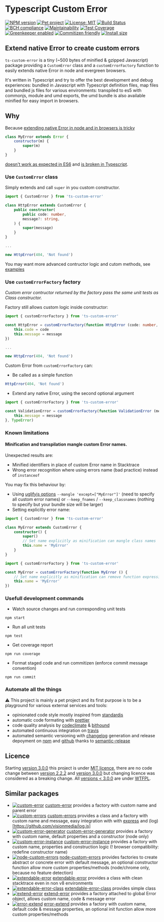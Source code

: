 # Typescript Custom Error

[![NPM version](https://img.shields.io/npm/v/ts-custom-error.svg?colorB=green)](https://www.npmjs.com/package/ts-custom-error)
[![Pet project](https://img.shields.io/badge/maintain-pet_project-yellow.svg?logo=github)](#automate-all-the-things)
[![License: MIT](https://img.shields.io/badge/License-MIT-green.svg)](https://opensource.org/licenses/MIT)
[![Build Status](https://img.shields.io/travis/adriengibrat/ts-custom-error.svg)](https://travis-ci.org/adriengibrat/ts-custom-error)
[![BCH compliance](https://bettercodehub.com/edge/badge/adriengibrat/ts-custom-error?branch=master)](https://bettercodehub.com/results/adriengibrat/ts-custom-error)
[![Maintainability](https://api.codeclimate.com/v1/badges/eb4eb956bc028c49f7aa/maintainability)](https://codeclimate.com/github/adriengibrat/ts-custom-error/maintainability)
[![Test Coverage](https://api.codeclimate.com/v1/badges/eb4eb956bc028c49f7aa/test_coverage)](https://codeclimate.com/github/adriengibrat/ts-custom-error/test_coverage)
[![Greenkeeper enabled](https://badges.greenkeeper.io/adriengibrat/ts-custom-error.svg)](https://greenkeeper.io)
[![Commitizen friendly](https://img.shields.io/badge/commitizen-friendly-brightgreen.svg)](http://commitizen.github.io/cz-cli/)
[![Install size](https://packagephobia.now.sh/badge?p=ts-custom-error)](https://packagephobia.now.sh/result?p=ts-custom-error)

## Extend native Error to create custom errors

`ts-custom-error` is a tiny (~500 bytes of minified & gzipped Javascript) package providing a `CustomError` class and a `customErrorFactory` function to easily extends native Error in node and evergreen browsers.

It's written in Typescript and try to offer the best development and debug experiences: bundled in Javascript with Typescript definition files, map files and bundled js files for various environments: transpiled to es5 with commonjs, module and umd exports, the umd bundle is also available minified for easy import in browsers.

## Why

Because [extending native Error in node and in browsers is tricky](https://stackoverflow.com/questions/1382107/whats-a-good-way-to-extend-error-in-javascript)
```js
class MyError extends Error {
	constructor(m) {
		super(m)
	}
}
```
 [doesn't work as expected in ES6](https://stackoverflow.com/questions/31089801/extending-error-in-javascript-with-es6-syntax-babel) and [is broken in Typescript](https://github.com/Microsoft/TypeScript-wiki/blob/master/Breaking-Changes.md#extending-built-ins-like-error-array-and-map-may-no-longer-work).

### Use `CustomError` class

Simply extends and call `super` in you custom constructor.

```ts
import { CustomError } from 'ts-custom-error'

class HttpError extends CustomError {
	public constructor(
		public code: number,
		message?: string,
	) {
		super(message)
	}
}

...

new HttpError(404, 'Not found')
```
You may want more advanced contructor logic and cutom methods, see [examples](https://github.com/adriengibrat/ts-custom-error/tree/master/src/example)

### Use `customErrorFactory` factory

*Custom error contructor returned by the factory pass the same unit tests as Class constructor.*

Factory still allows custom logic inside constructor:

```ts
import { customErrorFactory } from 'ts-custom-error'

const HttpError = customErrorFactory(function HttpError (code: number, message= '') {
	this.code = code
	this.message = message
})

...

new HttpError(404, 'Not found')
```

Custom Error from `customErrorFactory` can:
- Be called as a simple function
```ts
HttpError(404, 'Not found')
```
- Extend any native Error, using the second optional argument
```ts
import { customErrorFactory } from 'ts-custom-error'

const ValidationError = customErrorFactory(function ValidationError (message= 'Invalid parameter') {
	this.message = message
}, TypeError)
```

### Known limitations

#### Minification and transpilation mangle custom Error names.
Unexpected results are:
- Minified identifiers in place of custom Error name in Stacktrace
- Wrong error recognition where using errors name (bad practice) instead of `instanceof`

You may fix this behaviour by:
- Using [uglifyjs options](https://github.com/mishoo/UglifyJS2/blob/harmony/README.md) `--mangle 'except=["MyError"]'` (need to specify all custom error names) or `--keep_fnames` / `--keep_classnames` (nothing to specify but your bundle size will be larger)
- Setting explicitly error name:

```ts
import { CustomError } from 'ts-custom-error'

class MyError extends CustomError {
	constructor() {
		super()
		// Set name explicitly as minification can mangle class names
		this.name = 'MyError'
	}
}
```

```ts
import { customErrorFactory } from 'ts-custom-error'

const MyError = customErrorFactory(function MyError () {
	// Set name explicitly as minification can remove function expression names
	this.name = 'MyError'
})
```

### Usefull development commands

- Watch source changes and run corresponding unit tests
```
npm start
```

- Run all unit tests
```
npm test
```

- Get coverage report
```
npm run coverage
```

- Format staged code and run commitizen (enforce commit message convention)
```
npm run commit
```

### Automate all the things

⚠️ This project is mainly a pet project and its first purpose is to be a playground for various external services and tools:
- opinionated code style mostly inspired from [standardjs](https://standardjs.com)
- automatic code formating with [prettier](https://github.com/prettier/prettier)
- code quality analysis by [codeclimate](https://codeclimate.com/github/adriengibrat/ts-custom-error) & [bithound](https://www.bithound.io/github/adriengibrat/ts-custom-error)
- automated continuous integration on [travis](https://travis-ci.org/adriengibrat/ts-custom-error)
- automated semantic versioning with [changelog](CHANGELOG.md) generation and release depoyment on [npm](https://www.npmjs.com/package/ts-custom-error) and [github](https://github.com/adriengibrat/ts-custom-error/releases) thanks to [semantic-release](https://github.com/semantic-release/semantic-release)

## Licence

Starting [version 3.0.0](https://github.com/adriengibrat/ts-custom-error/releases/tag/v3.0.0) this project is under [MIT licence](LICENSE), there are no code change between [version 2.2.2](https://github.com/adriengibrat/ts-custom-error/releases/tag/v2.2.2) and [version 3.0.0](https://github.com/adriengibrat/ts-custom-error/releases/tag/v3.0.0) but changing licence was considered as a breaking change. All [versions < 3.0.0](https://github.com/adriengibrat/ts-custom-error/releases) are under [WTFPL](http://www.wtfpl.net).

## Similar packages

- [![custom-error](https://badge.fury.io/js/custom-error.svg)](https://www.npmjs.com/package/custom-error) [custom-error](https://github.com/andrezsanchez/custom-error) provides a factory with custom name and parent error
- [![custom-errors](https://badge.fury.io/js/custom-errors.svg)](https://www.npmjs.com/package/custom-errors) [custom-errors](https://github.com/techjacker/custom-errors) provides a class and a factory with custom name and message, easy integration with with [express](https://github.com/expressjs/express) and (log)[https://github.com/visionmedia/log.js]
- [![custom-error-generator](https://badge.fury.io/js/custom-error-generator.svg)](https://www.npmjs.com/package/custom-error-generator) [custom-error-generator](https://github.com/jproulx/node-custom-error) provides a factory with custom name, default properties and a constructor (node only)
- [![custom-error-instance](https://badge.fury.io/js/custom-error-instance.svg)](https://www.npmjs.com/package/custom-error-instance) [custom-error-instance](https://github.com/Gi60s/custom-error-instance) provides a factory with custom name, properties and construction logic (! browser compatibility: redefine constructor name)
- [![node-custom-errors](https://badge.fury.io/js/node-custom-errors.svg)](https://www.npmjs.com/package/node-custom-errors) [node-custom-errors](https://github.com/axyjs/node-custom-errors) provides factories to create abstract or concrete error with default message, an optional constructor function allow more custom properties/methods (node/chrome only, because no feature detection)
- [![extendable-error](https://badge.fury.io/js/extendable-error.svg)](https://www.npmjs.com/package/extendable-error) [extendable-error](https://github.com/vilic/extendable-error) provides a class with clean stacktrace even in non v8 environments
- [![extendable-error-class](https://badge.fury.io/js/extendable-error-class.svg)](https://www.npmjs.com/package/extendable-error-class) [extendable-error-class](https://github.com/brillout/extendable-error-class) provides simple class
- [![extend-error](https://badge.fury.io/js/extend-error.svg)](https://www.npmjs.com/package/extend-error) [extend-error](https://github.com/jayyvis/extend-error) provides a factory attached to global Error object, allows custom name, code & message error
- [![error-extend](https://badge.fury.io/js/eerror-extend.svg)](https://www.npmjs.com/package/error-extend) [error-extend](https://github.com/tilap/error-extend) provides a factory with custom name, default code & message properties, an optional init function allow more custom properties/methods
